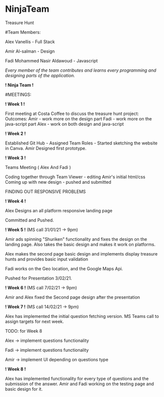 # NinjaTeam
Treasure Hunt

#Team Members: 

Alex Vanellis - Full Stack

Amir Al-salman - Design

Fadi Mohammed Nasir Aldawoud - Javascript

_Every member of the team contributes and learns every programming and designing parts of the application._

**! Ninja Team !** 

#MEETINGS:

**! Week 1 !** 

First meeting at Costa Coffee to discuss the treasure hunt project:
    Outcomes: 
        Amir - work more on the design part 
        Fadi - work more on the java-script part
        Alex - work on both design and java-script 

**! Week 2 !** 

Established Git Hub - Assigned Team Roles - Started sketching the website in Canva.
Amir Designed first prototype.

**! Week 3 !** 

Teams Meeting ( Alex And Fadi ) 

Coding together through Team Viewer - editing Amir's initial html/css
Coming up with new design - pushed and submitted

FINDING OUT RESPONSIVE PROBLEMS

**! Week 4 !** 

Alex Designs an all platform responsive landing page

Committed and Pushed.

**! Week 5 !**  (MS call 31/01/21 -> 9pm)

Amir ads spinning "Shuriken" functionality and fixes the design on the landing page. Also takes the basic design and makes it work on platforms.

Alex makes the second page basic design and implements display treasure hunts and provides basic input validation

Fadi works on the Geo location, and the Google Maps Api. 

Pushed for Presentation 3/02/21.

**! Week 6 !**  (MS call 7/02/21 -> 9pm)

Amir and Alex fixed the Second page design after the presentation

**! Week 7 !** (MS call 14/02/21 -> 9pm)

Alex has implemented the initial question fetching version.
MS Teams call to assign targets for next week.

TODO: for Week 8

Alex -> implement questions functionality 

Fadi -> implement questions functionality 

Amir -> implement UI depending on questions type 

**! Week 8 !**

Alex has implemented functionality for every type of questions and the submission of the answer.
Amir and Fadi working on the testing page and basic design for it.